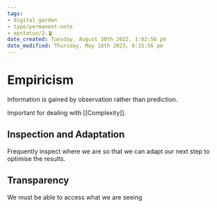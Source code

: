 ```yaml
---
tags: 
- digital_garden
- type/permanent-note
- epstatus/2-🪴
date_created: Tuesday, August 30th 2022, 1:02:56 pm
date_modified: Thursday, May 18th 2023, 6:15:56 pm
---
```

# Empiricism
Information is gained by observation rather than prediction.

Important for dealing with [[Complexity]].

## Inspection and Adaptation
Frequently inspect where we are so that we can adapt our next step to optimise the results.

## Transparency
We must be able to access what we are seeing